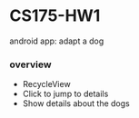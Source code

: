# CS175-HW1
android app: adapt a dog
### overview

- RecycleView
- Click to jump to details
- Show details about the dogs
